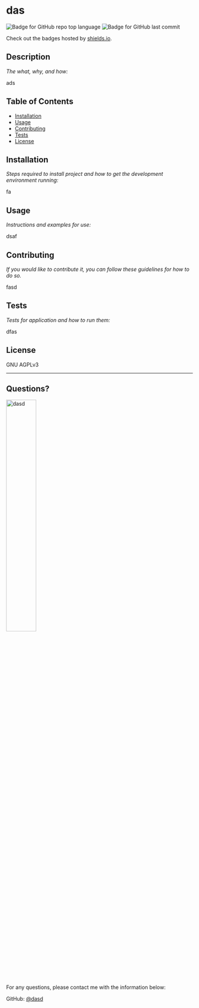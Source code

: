 # das
  ![Badge for GitHub repo top language](https://img.shields.io/github/languages/top/dasd/das?style=flat&logo=appveyor) ![Badge for GitHub last commit](https://img.shields.io/github/last-commit/dasd/das?style=flat&logo=appveyor)
  
  Check out the badges hosted by [shields.io](https://shields.io/).
  
  
  ## Description 
  
  *The what, why, and how:* 
  
  ads
  ## Table of Contents
  * [Installation](#installation)
  * [Usage](#usage)
  * [Contributing](#contributing)
  * [Tests](#tests)
  * [License](#license)
  
  ## Installation
  
  *Steps required to install project and how to get the development environment running:*
  
  fa
  
  ## Usage 
  
  *Instructions and examples for use:*
  
  dsaf
  
  ## Contributing
  
  *If you would like to contribute it, you can follow these guidelines for how to do so.*
  
  fasd
  
  ## Tests
  
  *Tests for application and how to run them:*
  
  dfas
  
  ## License
  
  GNU AGPLv3
  
  ---
  
  ## Questions?
  <img src="https://avatars.githubusercontent.com/u/921649?v=4" alt="dasd" width="40%" />
  
  For any questions, please contact me with the information below:
 
  GitHub: [@dasd](https://api.github.com/users/dasd)
  